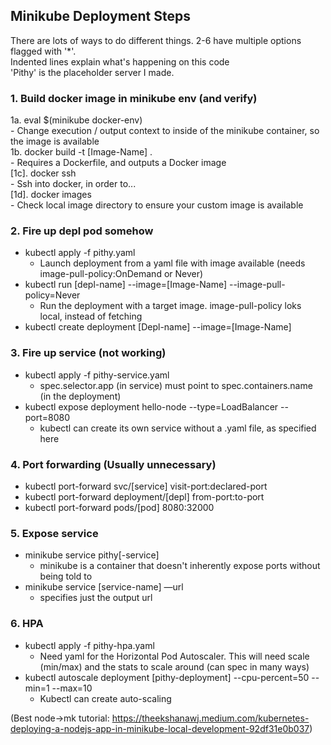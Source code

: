 ## Minikube Deployment Steps
There are lots of ways to do different things. 2-6 have multiple options flagged with '*'.   
Indented lines explain what's happening on this code   
'Pithy' is the placeholder server I made.   
  
### 1. Build docker image in minikube env (and verify)   
1a. eval $(minikube docker-env)     
    - Change execution / output context to inside of the minikube container, so the image is available     
1b. docker build -t [Image-Name] .   
    - Requires a Dockerfile, and outputs a Docker image   
[1c]. docker ssh   
    - Ssh into docker, in order to...   
[1d]. docker images      
    - Check local image directory to ensure your custom image is available   

### 2. Fire up depl pod somehow
* kubectl apply -f pithy.yaml
  - Launch deployment from a yaml file with image available (needs image-pull-policy:OnDemand or Never)
* kubectl run [depl-name] --image=[Image-Name] --image-pull-policy=Never
  - Run the deployment with a target image. image-pull-policy loks local, instead of fetching
* kubectl create deployment [Depl-name] --image=[Image-Name]

### 3. Fire up service (not working)
* kubectl apply -f pithy-service.yaml
  - spec.selector.app (in service) must point to spec.containers.name (in the deployment)
* kubectl expose deployment hello-node --type=LoadBalancer --port=8080
  - kubectl can create its own service without a .yaml file, as specified here

### 4. Port forwarding (Usually unnecessary)
* kubectl port-forward svc/[service] visit-port:declared-port
* kubectl port-forward deployment/[depl] from-port:to-port
* kubectl port-forward pods/[pod] 8080:32000

### 5. Expose service
* minikube service pithy[-service]
  - minikube is a container that doesn't inherently expose ports without being told to
* minikube service [service-name] —url
  - specifies just the output url

### 6. HPA
* kubectl apply -f pithy-hpa.yaml
    - Need yaml for the Horizontal Pod Autoscaler. This will need scale (min/max) and the stats to scale around (can spec in many ways)
* kubectl autoscale deployment [pithy-deployment] --cpu-percent=50 --min=1 --max=10
  - Kubectl can create auto-scaling

(Best node->mk tutorial: https://theekshanawj.medium.com/kubernetes-deploying-a-nodejs-app-in-minikube-local-development-92df31e0b037)
